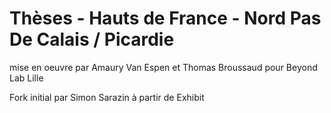 # Thèses - Hauts de France - Nord Pas De Calais / Picardie

mise en oeuvre par Amaury Van Espen et Thomas Broussaud pour Beyond Lab Lille

Fork initial par Simon Sarazin à partir de Exhibit
